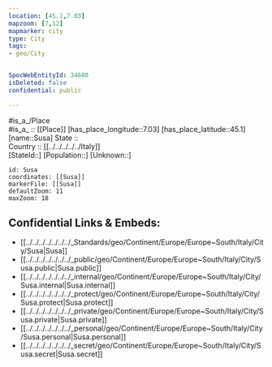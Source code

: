 ```yaml
---
location: [45.1,7.03] 
mapzoom: [7,12] 
mapmarker: city 
type: City
tags:
- geo/City


SpocWebEntityId: 34680
isDeleted: false
confidential: public

---
```

#is_a_/Place  
#is_a_ :: [[Place]] 
[has_place_longitude::7.03] 
[has_place_latitude::45.1] 
[name::Susa] 
State ::  
Country :: [[../../../../../Italy]]  
[StateId::] 
[Population::] 
[Unknown::] 


```leaflet
id: Susa
coordinates: [[Susa]] 
markerFile: [[Susa]] 
defaultZoom: 11 
maxZoom: 18
```


## Confidential Links & Embeds: 
- [[../../../../../../../_Standards/geo/Continent/Europe/Europe~South/Italy/City/Susa|Susa]] 
- [[../../../../../../../_public/geo/Continent/Europe/Europe~South/Italy/City/Susa.public|Susa.public]] 
- [[../../../../../../../_internal/geo/Continent/Europe/Europe~South/Italy/City/Susa.internal|Susa.internal]] 
- [[../../../../../../../_protect/geo/Continent/Europe/Europe~South/Italy/City/Susa.protect|Susa.protect]] 
- [[../../../../../../../_private/geo/Continent/Europe/Europe~South/Italy/City/Susa.private|Susa.private]] 
- [[../../../../../../../_personal/geo/Continent/Europe/Europe~South/Italy/City/Susa.personal|Susa.personal]] 
- [[../../../../../../../_secret/geo/Continent/Europe/Europe~South/Italy/City/Susa.secret|Susa.secret]] 
